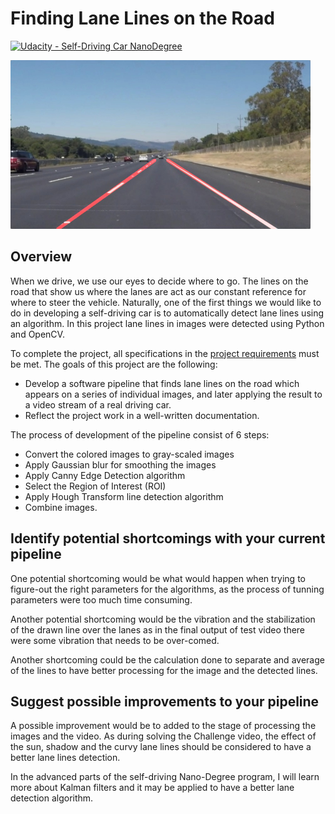 # **Finding Lane Lines on the Road** 

[![Udacity - Self-Driving Car NanoDegree](https://s3.amazonaws.com/udacity-sdc/github/shield-carnd.svg)](http://www.udacity.com/drive)

<img src="examples/laneLines_thirdPass.jpg" width="480" alt="Combined Image" />  

## Overview

When we drive, we use our eyes to decide where to go.  The lines on the road that show us where the lanes are act as our constant reference for where to steer the vehicle.  Naturally, one of the first things we would like to do in developing a self-driving car is to automatically detect lane lines using an algorithm. In this project lane lines in images were detected using Python and OpenCV.   

To complete the project, all specifications in the [project requirements](https://review.udacity.com/#!/rubrics/322/view) must be met. The goals of this project are the following:
* Develop a software pipeline that finds lane lines on the road which appears on a series of individual images, and later applying the result to a video stream of a real driving car.
* Reflect the project work in a well-written documentation.

The process of development of the pipeline consist of 6 steps:

* Convert the colored images to gray-scaled images
* Apply Gaussian blur for smoothing the images
* Apply Canny Edge Detection algorithm
* Select the Region of Interest (ROI)
* Apply Hough Transform line detection algorithm
* Combine images.

## Identify potential shortcomings with your current pipeline


One potential shortcoming would be what would happen when trying to figure-out the right parameters for the algorithms, as the process of tunning parameters were too much time consuming.

Another potential shortcoming would be the vibration and the stabilization of the drawn line over the lanes as in the final output of test video there were some vibration that needs to be over-comed.

Another shortcoming could be the calculation done to separate and average of the lines to have better processing for the image and the detected lines.


## Suggest possible improvements to your pipeline

A possible improvement would be to added to the stage of processing the images and the video. As during solving the Challenge video, the effect of the sun, shadow and the curvy lane lines should be considered to have a better lane lines detection.

In the advanced parts of the self-driving Nano-Degree program, I will learn more about Kalman filters and it may be applied to have a better lane detection algorithm.


